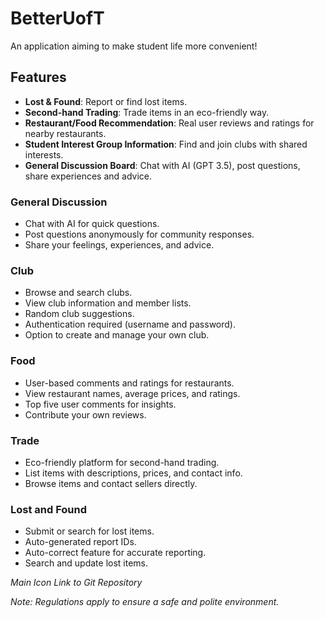 # BetterUofT
An application aiming to make student life more convenient!

## Features
- **Lost & Found**: Report or find lost items.
- **Second-hand Trading**: Trade items in an eco-friendly way.
- **Restaurant/Food Recommendation**: Real user reviews and ratings for nearby restaurants.
- **Student Interest Group Information**: Find and join clubs with shared interests.
- **General Discussion Board**: Chat with AI (GPT 3.5), post questions, share experiences and advice.

### General Discussion
- Chat with AI for quick questions.
- Post questions anonymously for community responses.
- Share your feelings, experiences, and advice.

### Club
- Browse and search clubs.
- View club information and member lists.
- Random club suggestions.
- Authentication required (username and password).
- Option to create and manage your own club.

### Food
- User-based comments and ratings for restaurants.
- View restaurant names, average prices, and ratings.
- Top five user comments for insights.
- Contribute your own reviews.

### Trade
- Eco-friendly platform for second-hand trading.
- List items with descriptions, prices, and contact info.
- Browse items and contact sellers directly.

### Lost and Found
- Submit or search for lost items.
- Auto-generated report IDs.
- Auto-correct feature for accurate reporting.
- Search and update lost items.

*Main Icon Link to Git Repository*

*Note: Regulations apply to ensure a safe and polite environment.*